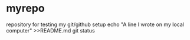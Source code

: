 # myrepo
repository for testing my git/github setup
echo "A line I wrote on my local computer" >>README.md
git status

